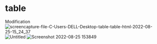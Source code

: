 # table
Modification
![screencapture-file-C-Users-DELL-Desktop-table-table-html-2022-08-25-15_24_37](https://user-images.githubusercontent.com/111860713/186639721-3cc19a17-3a8b-49f7-8828-a8fbab47b58f.png)
![Untitled](https://user-images.githubusercontent.com/111860713/186639736-3e0ce4de-695a-4b74-8a72-5d945803b032.png)
![Screenshot 2022-08-25 153849](https://user-images.githubusercontent.com/111860713/186639741-84a77d05-c005-43ba-b6bf-68fe86dd235a.png)
